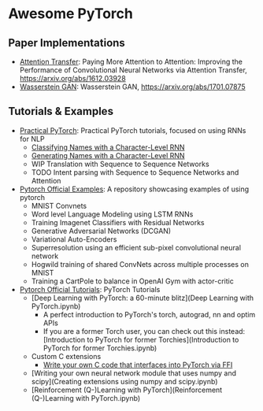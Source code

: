 # Awesome PyTorch

## Paper Implementations

- [Attention Transfer](https://github.com/szagoruyko/attention-transfer): Paying More Attention to Attention: Improving the Performance of Convolutional Neural Networks via Attention Transfer, https://arxiv.org/abs/1612.03928
- [Wasserstein GAN](https://gist.github.com/soumith/71995cecc5b99cda38106ad64503cee3): Wasserstein GAN, https://arxiv.org/abs/1701.07875

## Tutorials & Examples

- [Practical PyTorch](https://github.com/spro/practical-pytorch): Practical PyTorch tutorials, focused on using RNNs for NLP
  - [Classifying Names with a Character-Level RNN](https://github.com/spro/practical-pytorch/blob/master/char-rnn-classification/char-rnn-classification.ipynb)
  - [Generating Names with a Character-Level RNN](https://github.com/spro/practical-pytorch/blob/master/char-rnn-generation/char-rnn-generation.ipynb)
  - WIP Translation with Sequence to Sequence Networks
  - TODO Intent parsing with Sequence to Sequence Networks and Attention
- [Pytorch Official Examples](https://github.com/pytorch/examples): A repository showcasing examples of using pytorch
  - MNIST Convnets
  - Word level Language Modeling using LSTM RNNs
  - Training Imagenet Classifiers with Residual Networks
  - Generative Adversarial Networks (DCGAN)
  - Variational Auto-Encoders
  - Superresolution using an efficient sub-pixel convolutional neural network
  - Hogwild training of shared ConvNets across multiple processes on MNIST
  - Training a CartPole to balance in OpenAI Gym with actor-critic
- [Pytorch Official Tutorials](https://github.com/pytorch/tutorials): PyTorch Tutorials
  - [Deep Learning with PyTorch: a 60-minute blitz](Deep Learning with PyTorch.ipynb)
     - A perfect introduction to PyTorch's torch, autograd, nn and optim APIs
     - If you are a former Torch user, you can check out this instead: [Introduction to PyTorch for former Torchies](Introduction to PyTorch for former Torchies.ipynb)
  - Custom C extensions
     - [Write your own C code that interfaces into PyTorch via FFI](Creating%20Extensions%20using%20FFI.md)
  - [Writing your own neural network module that uses numpy and scipy](Creating extensions using numpy and scipy.ipynb)
  - [Reinforcement (Q-)Learning with PyTorch](Reinforcement (Q-)Learning with PyTorch.ipynb)
